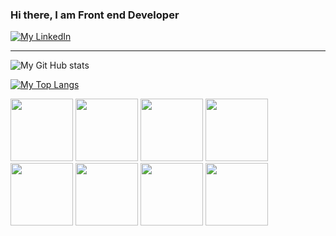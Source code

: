 ### Hi there, I am Front end Developer    
[![My LinkedIn](https://img.shields.io/badge/LinkedIn-0077B5?style=for-the-badge&logo=linkedin&logoColor=white)](https://www.linkedin.com/in/caiobarbosa881/)

---

![My Git Hub stats](https://github-readme-stats.vercel.app/api?username=caiobarbosa881&count_private=true)

[![My Top Langs](https://github-readme-stats.vercel.app/api/top-langs/?username=caiobarbosa881&layout=compact)](https://github.com/caiobarbosa881/github-readme-stats)

<div>
<img src="https://user-images.githubusercontent.com/54036407/162421729-c01b4782-f81a-4e44-ae74-985518c9168c.png" width="100" height="100" />
<img src="https://user-images.githubusercontent.com/54036407/162421848-ff3f1c62-9ff4-4f7d-af5e-681082c252fd.png" width="100" height="100" />
<img src="https://user-images.githubusercontent.com/54036407/162421927-3f3cba40-c04b-48d3-8e5f-b1f04c1e76bb.png" width="100" height="100" />
<img src="https://user-images.githubusercontent.com/54036407/162421981-c0f18cd5-888d-46a2-a9f4-660d0d90d4fa.png" width="100" height="100" />
<img src="https://opencollective-production.s3.us-west-1.amazonaws.com/e0c11e40-0595-11ea-bb7c-cf9c6343ca68.png" width="100" height="100" />
<img src="https://img.icons8.com/color/344/bootstrap.png" width="100" height="100" />
<img src="https://mui.com/static/logo.png" width="100" height="100" />
<img src="https://camo.githubusercontent.com/48d099290b4cb2d7937bcd96e8497cf1845b54a810a6432c70cf944b60b40c77/68747470733a2f2f7261776769742e636f6d2f676f72616e67616a69632f72656163742d69636f6e732f6d61737465722f72656163742d69636f6e732e737667" width="100" height="100" 
/>
  
</div>
